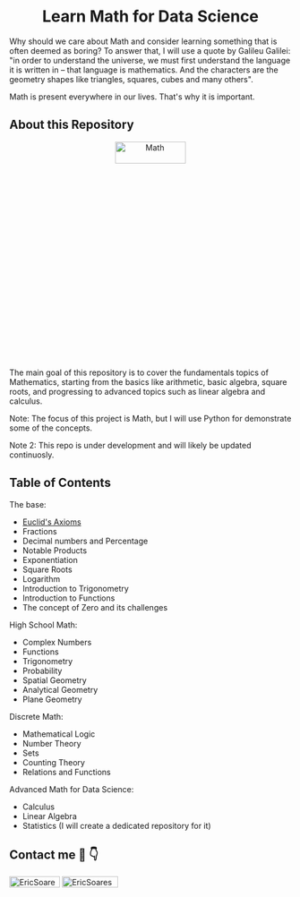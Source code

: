 <h1 align="center"> Learn Math for Data Science </h1>

Why should we care about Math and consider learning something that is often deemed as boring? To answer that, I will use a quote by Galileu Galilei: "in order to understand the universe, we must first understand the language it is written in – that language is mathematics. And the characters are the geometry shapes like triangles, squares, cubes and many others". 

Math is present everywhere in our lives. That's why it is important.

## About this Repository

<p align="center"> <img src="https://keystoneacademic-res.cloudinary.com/image/upload/f_auto,q_auto,c_fill,w_1920/element/11/112515_photo-1545841729-10c1118027a1.jpg" alt="Math" width="50%" height="10%"/> </a> </p>

The main goal of this repository is to cover the fundamentals topics of Mathematics, starting from the basics like arithmetic, basic algebra, square roots, and progressing to advanced topics such as linear algebra and calculus.

Note: The focus of this project is Math, but I will use Python for demonstrate some of the concepts.

Note 2: This repo is under development and will likely be updated continuosly.

## Table of Contents

The base:

- [Euclid's Axioms](the-base/euclids-axioms)
- Fractions
- Decimal numbers and Percentage
- Notable Products
- Exponentiation
- Square Roots
- Logarithm 
- Introduction to Trigonometry
- Introduction to Functions
- The concept of Zero and its challenges

High School Math:

- Complex Numbers
- Functions
- Trigonometry
- Probability
- Spatial Geometry 
- Analytical Geometry
- Plane Geometry

Discrete Math:

- Mathematical Logic
- Number Theory
- Sets
- Counting Theory
- Relations and Functions

Advanced Math for Data Science:

- Calculus
- Linear Algebra
- Statistics (I will create a dedicated repository for it)


## Contact me 🔗 👇 

<a href="https://github.com/soareseric/" target="blank"><img align="center" src="https://img.shields.io/github/followers/soareseric?label=Follow&style=social&link=https://github.com/soareseric/" alt="EricSoares" height="20" width="90" /></a>
<a href="https://www.linkedin.com/in/eric-soares-maciel" target="blank"><img align="center" src="https://img.shields.io/badge/-EricSoares-blue?style=flat-square&logo=Linkedin&logoColor=white&link=https://www.linkedin.com/in/eric-soares-maciel/" alt="EricSoares" height="20" width="100" /></a>
